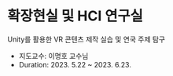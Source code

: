 # 확장현실 및 HCI 연구실

Unity를 활용한 VR 콘텐츠 제작 실습 및 연국 주제 탐구

* 지도교수: 이명호 교수님
* Duration: 2023. 5.22 ~ 2023. 6.23.
